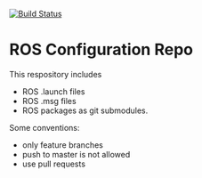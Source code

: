 [![Build Status](https://travis-ci.org/tum-phoenix/drive_ros_config.svg?branch=master)](https://travis-ci.org/tum-phoenix/drive_ros_config)

# ROS Configuration Repo
This respository includes
* ROS .launch files
* ROS .msg files
* ROS packages as git submodules.

Some conventions:
* only feature branches
* push to master is not allowed
* use pull requests

